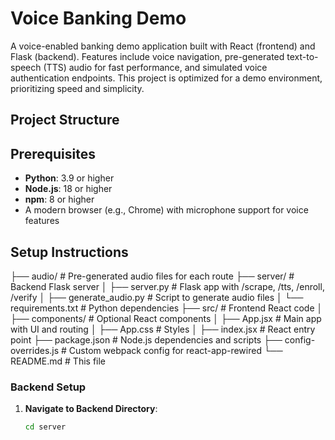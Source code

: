 # Voice Banking Demo

A voice-enabled banking demo application built with React (frontend) and Flask (backend). Features include voice navigation, pre-generated text-to-speech (TTS) audio for fast performance, and simulated voice authentication endpoints. This project is optimized for a demo environment, prioritizing speed and simplicity.

## Project Structure


## Prerequisites
- **Python**: 3.9 or higher
- **Node.js**: 18 or higher
- **npm**: 8 or higher
- A modern browser (e.g., Chrome) with microphone support for voice features

## Setup Instructions

├── audio/                    # Pre-generated audio files for each route
├── server/                   # Backend Flask server
│   ├── server.py             # Flask app with /scrape, /tts, /enroll, /verify
│   ├── generate_audio.py     # Script to generate audio files
│   └── requirements.txt      # Python dependencies
├── src/                      # Frontend React code
│   ├── components/           # Optional React components
│   ├── App.jsx               # Main app with UI and routing
│   ├── App.css               # Styles
│   ├── index.jsx             # React entry point
├── package.json              # Node.js dependencies and scripts
├── config-overrides.js       # Custom webpack config for react-app-rewired
└── README.md                 # This file

### Backend Setup
1. **Navigate to Backend Directory**:
   ```bash
   cd server